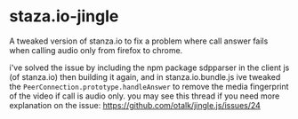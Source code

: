 # staza.io-jingle
A tweaked version of stanza.io to fix a problem where call answer fails when calling audio only from firefox to chrome.

i've solved the issue by including the npm package sdpparser in the client js (of stanza.io) then building it again,
and in stanza.io.bundle.js ive tweaked the `PeerConnection.prototype.handleAnswer` to remove the media fingerprint of the video if call is audio only.
you may see this thread if you need more explanation on the issue: https://github.com/otalk/jingle.js/issues/24
